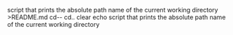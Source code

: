 script that prints the absolute path name of the current working directory >README.md
cd--
cd..
clear
echo script that prints the absolute path name of the current working directory
